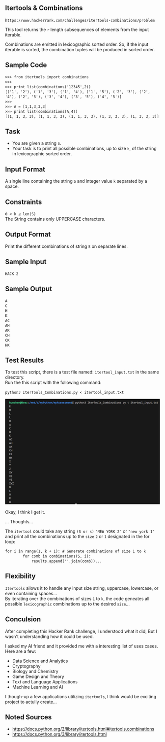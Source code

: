## Itertools & Combinations

`https://www.hackerrank.com/challenges/itertools-combinations/problem` <br>

This tool returns the `r` length subsequences of elements from the input iterable. <br>

Combinations are emitted in lexicographic sorted order. So, if the input iterable is sorted, the combination tuples will be produced in sorted order. <br>

## Sample Code

```
>>> from itertools import combinations
>>> 
>>> print list(combinations('12345',2))
[('1', '2'), ('1', '3'), ('1', '4'), ('1', '5'), ('2', '3'), ('2', '4'), ('2', '5'), ('3', '4'), ('3', '5'), ('4', '5')]
>>> 
>>> A = [1,1,3,3,3]
>>> print list(combinations(A,4))
[(1, 1, 3, 3), (1, 1, 3, 3), (1, 1, 3, 3), (1, 3, 3, 3), (1, 3, 3, 3)]
```

## Task

- You are given a string `S`. <br>
- Your task is to print all possible combinations, up to size `k`, of the string in lexicographic sorted order. <br>

## Input Format

A single line containing the string `S` and integer value `k` separated by a space. <br>

## Constraints

`0 < k ≤ len(S)` <br>
The String contains only UPPERCASE characters. <br>

## Output Format

Print the different combinations of string `S` on separate lines. <br>


## Sample Input

```
HACK 2
```

## Sample Output

```
A
C
H
K
AC
AH
AK
CH
CK
HK
```

## Test Results

To test this script, there is a test file named: `itertool_input.txt` in the same directory. <br>
Run the this script with the following command: <br>

`python3 IterTools_Combinations.py < itertool_input.txt` <br>

![Hello Hack World](assessment_screenshots/Hello_Hack_World.png) <br>

Okay, I think I get it. <br>

... Thoughts...

The `itertool` could take any string `(S or s)` `"NEW YORK 2"` or `"new york 1"` and print all the combinations up to the `size` `2` or `1` designated in the for loop: <br>

```
for i in range(1, k + 1): # Generate combinations of size 1 to k 
        for comb in combinations(S, i): 
            results.append(''.join(comb))... 
```
## Flexibility

`Itertools` allows it to handle any input size string, uppercase, lowercase, or even containing spaces... <br>
By iterating over the combinations of sizes `1` to `k`, the code geneates all possible `lexicographic` combinations up to the desired `size`... <br>

## Conculsion

After completing this Hacker Rank challenge, I understood what it did, But I wasn't understanding how it could be used. <br>

I asked my AI friend and it provided me with a interesting list of uses cases. <br>
Here are a few: <br> 

- Data Science and Analytics
- Cryptography
- Biology and Chemistry
- Game Design and Theory
- Text and Language Applications
- Machine Learning and AI

I though-up a few applications utilizing `itertools`, I think would be exciting project to actully create... <br> 











## Noted Sources

- https://docs.python.org/2/library/itertools.html#itertools.combinations
- https://docs.python.org/3/library/itertools.html 
